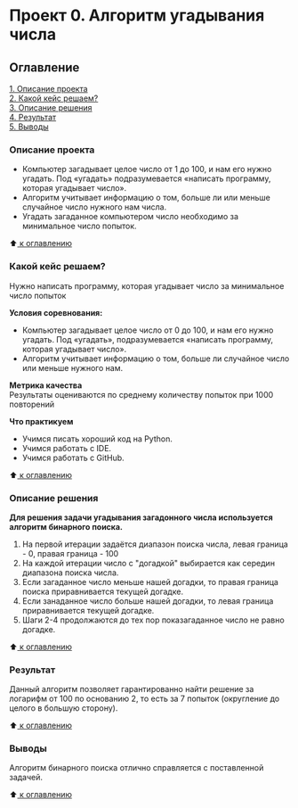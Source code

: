 # Проект 0. Алгоритм угадывания числа

## Оглавление  
[1. Описание проекта](README.md#описание-проекта)  
[2. Какой кейс решаем?](README.md#какой-кейс-решаем)    
[3. Описание решения](README.md#описание-решения)  
[4. Результат](README.md#результат)    
[5. Выводы](README.md#Выводы) 

### Описание проекта
* Компьютер загадывает целое число от 1 до 100, и нам его нужно угадать. Под «угадать» подразумевается «написать программу, которая угадывает число».
* Алгоритм учитывает информацию о том, больше ли или меньше случайное число нужного нам числа.
* Угадать загаданное компьютером число необходимо за минимальное число попыток.

:arrow_up:[ к оглавлению](README.md#оглавление)

### Какой кейс решаем?
Нужно написать программу, которая угадывает число за минимальное число попыток

**Условия соревнования:**  
- Компьютер загадывает целое число от 0 до 100, и нам его нужно угадать. Под «угадать», подразумевается «написать программу, которая угадывает число».
- Алгоритм учитывает информацию о том, больше ли случайное число или меньше нужного нам.

**Метрика качества**     
Результаты оцениваются по среднему количеству попыток при 1000 повторений

**Что практикуем**     
* Учимся писать хороший код на Python.
* Учимся работать с IDE.
* Учимся работать с GitHub.

:arrow_up:[ к оглавлению](README.md#оглавление)

### Описание решения

**Для решения задачи угадывания загадонного числа используется алгоритм бинарного поиска.**
1) На первой итерации задаётся диапазон поиска числа, левая граница - 0, правая граница - 100
2) На каждой итерации число с "догадкой" выбирается как середин диапазона поиска числа.
3) Если загаданное число меньше нашей догадки, то правая граница поиска приравнивается текущей догадке.
4) Если занаданное число больше нашей догадки, то левая граница приравнивается текущей догадке.
5) Шаги 2-4 продолжаются до тех пор показагаданное число не равно догадке.

:arrow_up:[ к оглавлению](README.md#оглавление)

### Результат

Данный алгоритм позволяет гарантированно найти решение за логарифм от 100 по основанию 2, то есть за 7 попыток (округление до целого в большую сторону).

:arrow_up:[ к оглавлению](README.md#оглавление)

### Выводы

Алгоритм бинарного поиска отлично справляется с поставленной задачей.

:arrow_up:[ к оглавлению](README.md#оглавление)
